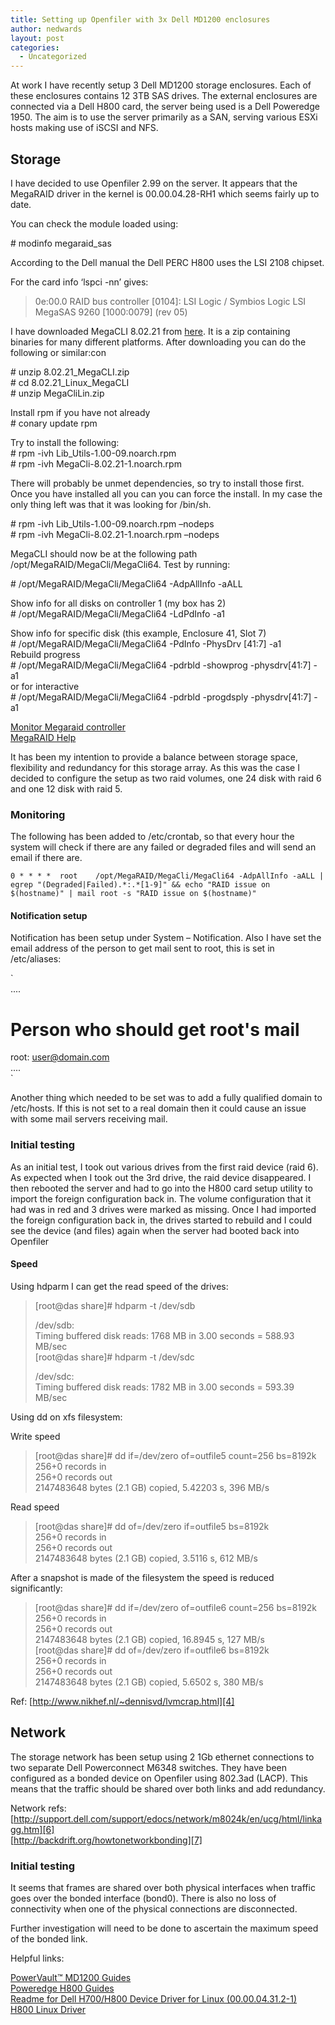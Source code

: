 ```yaml
---
title: Setting up Openfiler with 3x Dell MD1200 enclosures
author: nedwards
layout: post
categories:
  - Uncategorized
---
```

At work I have recently setup 3 Dell MD1200 storage enclosures. Each of these enclosures contains 12 3TB SAS drives. The external enclosures are connected via a Dell H800 card, the server being used is a Dell Poweredge 1950. The aim is to use the server primarily as a SAN, serving various ESXi hosts making use of iSCSI and NFS.

## Storage

I have decided to use Openfiler 2.99 on the server. It appears that the MegaRAID driver in the kernel is 00.00.04.28-RH1 which seems fairly up to date. 

You can check the module loaded using:

\# modinfo megaraid_sas

According to the Dell manual the Dell PERC H800 uses the LSI 2108 chipset. 

For the card info &#8216;lspci -nn&#8217; gives:

> 0e:00.0 RAID bus controller \[0104]: LSI Logic / Symbios Logic LSI MegaSAS 9260 [1000:0079\] (rev 05)

I have downloaded MegaCLI 8.02.21 from [here][1]. It is a zip containing binaries for many different platforms. After downloading you can do the following or similar:con

\# unzip 8.02.21_MegaCLI.zip  
\# cd 8.02.21\_Linux\_MegaCLI  
\# unzip MegaCliLin.zip

Install rpm if you have not already  
\# conary update rpm 

Try to install the following:  
\# rpm -ivh Lib_Utils-1.00-09.noarch.rpm  
\# rpm -ivh MegaCli-8.02.21-1.noarch.rpm

There will probably be unmet dependencies, so try to install those first. Once you have installed all you can you can force the install. In my case the only thing left was that it was looking for /bin/sh.

\# rpm -ivh Lib_Utils-1.00-09.noarch.rpm &#8211;nodeps  
\# rpm -ivh MegaCli-8.02.21-1.noarch.rpm &#8211;nodeps

MegaCLI should now be at the following path /opt/MegaRAID/MegaCli/MegaCli64. Test by running:

\# /opt/MegaRAID/MegaCli/MegaCli64 -AdpAllInfo -aALL 

Show info for all disks on controller 1 (my box has 2)  
\# /opt/MegaRAID/MegaCli/MegaCli64 -LdPdInfo -a1

Show info for specific disk (this example, Enclosure 41, Slot 7)  
\# /opt/MegaRAID/MegaCli/MegaCli64 -PdInfo -PhysDrv [41:7] -a1  
Rebuild progress  
\# /opt/MegaRAID/MegaCli/MegaCli64 -pdrbld -showprog -physdrv[41:7] -a1  
or for interactive  
\# /opt/MegaRAID/MegaCli/MegaCli64 -pdrbld -progdsply -physdrv[41:7] -a1

[Monitor Megaraid controller][2]  
[MegaRAID Help][3]

It has been my intention to provide a balance between storage space, flexibility and redundancy for this storage array. As this was the case I decided to configure the setup as two raid volumes, one 24 disk with raid 6 and one 12 disk with raid 5.

### Monitoring

The following has been added to /etc/crontab, so that every hour the system will check if there are any failed or degraded files and will send an email if there are.

`0 * * * *	root	/opt/MegaRAID/MegaCli/MegaCli64 -AdpAllInfo -aALL | egrep "(Degraded|Failed).*:.*[1-9]" && echo "RAID issue on $(hostname)" | mail root -s "RAID issue on $(hostname)"`

#### Notification setup

Notification has been setup under System &#8211; Notification. Also I have set the email address of the person to get mail sent to root, this is set in /etc/aliases:

`<br />
....<br />
# Person who should get root's mail<br />
root:		user@domain.com<br />
....<br />
`

Another thing which needed to be set was to add a fully qualified domain to /etc/hosts. If this is not set to a real domain then it could cause an issue with some mail servers receiving mail.

### Initial testing

As an initial test, I took out various drives from the first raid device (raid 6). As expected when I took out the 3rd drive, the raid device disappeared. I then rebooted the server and had to go into the H800 card setup utility to import the foreign configuration back in. The volume configuration that it had was in red and 3 drives were marked as missing. Once I had imported the foreign configuration back in, the drives started to rebuild and I could see the device (and files) again when the server had booted back into Openfiler

#### Speed

Using hdparm I can get the read speed of the drives:

> [root@das share]# hdparm -t /dev/sdb
> 
> /dev/sdb:  
> Timing buffered disk reads: 1768 MB in 3.00 seconds = 588.93 MB/sec  
> [root@das share]# hdparm -t /dev/sdc
> 
> /dev/sdc:  
> Timing buffered disk reads: 1782 MB in 3.00 seconds = 593.39 MB/sec

Using dd on xfs filesystem:

Write speed

> [root@das share]# dd if=/dev/zero of=outfile5 count=256 bs=8192k  
> 256+0 records in  
> 256+0 records out  
> 2147483648 bytes (2.1 GB) copied, 5.42203 s, 396 MB/s 

Read speed

> [root@das share]# dd of=/dev/zero if=outfile5 bs=8192k  
> 256+0 records in  
> 256+0 records out  
> 2147483648 bytes (2.1 GB) copied, 3.5116 s, 612 MB/s 

After a snapshot is made of the filesystem the speed is reduced significantly:

> [root@das share]# dd if=/dev/zero of=outfile6 count=256 bs=8192k  
> 256+0 records in  
> 256+0 records out  
> 2147483648 bytes (2.1 GB) copied, 16.8945 s, 127 MB/s  
> [root@das share]# dd of=/dev/zero if=outfile6 bs=8192k  
> 256+0 records in  
> 256+0 records out  
> 2147483648 bytes (2.1 GB) copied, 5.6502 s, 380 MB/s 

Ref: [http://www.nikhef.nl/~dennisvd/lvmcrap.html][4]  
[][5]

## Network

The storage network has been setup using 2 1Gb ethernet connections to two separate Dell Powerconnect M6348 switches. They have been configured as a bonded device on Openfiler using 802.3ad (LACP). This means that the traffic should be shared over both links and add redundancy.

Network refs:  
[http://support.dell.com/support/edocs/network/m8024k/en/ucg/html/linkagg.htm][6]  
[http://backdrift.org/howtonetworkbonding][7]

### Initial testing

It seems that frames are shared over both physical interfaces when traffic goes over the bonded interface (bond0). There is also no loss of connectivity when one of the physical connections are disconnected.

Further investigation will need to be done to ascertain the maximum speed of the bonded link.

Helpful links:

[PowerVault™ MD1200 Guides][8]  
[Poweredge H800 Guides][9]  
[Readme for Dell H700/H800 Device Driver for Linux (00.00.04.31.2-1)][10]  
[H800 Linux Driver][11]

 [1]: http://www.lsi.com/support/products/Pages/MegaRAIDSAS9260-8i.aspx
 [2]: http://blog.mechanised.com/2010/04/how-to-monitor-lsi-megaraid-controller.html "Monitoring post"
 [3]: http://thatlinuxbox.com/blog/article.php/lsi-megaraid-megacli
 [4]: http://www.nikhef.nl/~dennisvd/lvmcrap.html "http://www.nikhef.nl/~dennisvd/lvmcrap.html"
 [5]: http://johnleach.co.uk/words/613/lvm-snapshot-performance "http://johnleach.co.uk/words/613/lvm-snapshot-performance"
 [6]: http://support.dell.com/support/edocs/network/m8024k/en/ucg/html/linkagg.htm "Configuring Link Aggregation"
 [7]: http://backdrift.org/howtonetworkbonding "How to configure network bonding in Linux"
 [8]: http://support.dell.com/support/edocs/systems/md1200/en/index.htm
 [9]: http://support.dell.com/support/edocs/storage/Storlink/H700H800/en/index.htm
 [10]: http://ftp.dell.com/sas-raid/R282636-megaraid_sas-00.00.04.31.2-1.txt "Dell H700/H800 Device Driver for Linux (00.00.04.31.2-1)"
 [11]: http://ftp.dell.com/sas-raid/R282636-megaraid_sas-00.00.04.31.2-1.tar.gz
